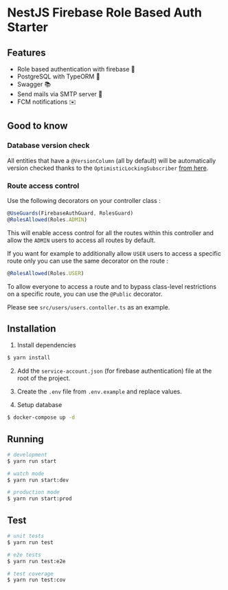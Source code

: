 # NestJS Firebase Role Based Auth Starter

## Features
- Role based authentication with firebase 🔐
- PostgreSQL with TypeORM 💾
- Swagger 📚
- Send mails via SMTP server 📧
- FCM notifications ✉️

## Good to know
### Database version check
All entities that have a `@VersionColumn` (all by default) will be automatically version checked thanks to the `OptimisticLockingSubscriber` [from here](https://github.com/typeorm/typeorm/issues/3608#issuecomment-476352843).

### Route access control
Use the following decorators on your controller class :
```ts
@UseGuards(FirebaseAuthGuard, RolesGuard)
@RolesAllowed(Roles.ADMIN)
```
This will enable access control for all the routes within this controller and allow the `ADMIN` users to access all routes by default.

If you want for example to additionally allow `USER` users to access a specific route only you can use the same decorator on the route :
```ts
@RolesAllowed(Roles.USER)
```
To allow everyone to access a route and to bypass class-level restrictions on a specific route, you can use the `@Public` decorator.

Please see `src/users/users.contoller.ts` as an example.
## Installation

1. Install dependencies
```bash
$ yarn install
```

2. Add the `service-account.json` (for firebase authentication) file at the root of the project.
3. Create the `.env` file from `.env.example` and replace values.

4. Setup database
```bash
$ docker-compose up -d

```
## Running

```bash
# development
$ yarn run start

# watch mode
$ yarn run start:dev

# production mode
$ yarn run start:prod
```

## Test

```bash
# unit tests
$ yarn run test

# e2e tests
$ yarn run test:e2e

# test coverage
$ yarn run test:cov
```

